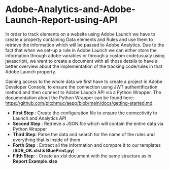 # Adobe-Analytics-and-Adobe-Launch-Report-using-API
In order to track elements on a website using Adobe Launch we have to create a property containing Data elements and Rules and use them to retrieve the information which will be passed to Adobe Analytics.
Due to the fact that when we set-up a rule in Adobe Launch we can either store the information through adobe variables or through a custom code(usualy using javascript), we want to 
create a document with all those details to have a better overview about the implementation of the tracking code/rules in that Adobe Launch property.

Gaining access to the whole data we first have to create a project in Adobe Developer Console, to ensure the connection using JWT authentification method and then connect to Adobe Launch API via a Python Wrapper. 
The documentation about the Python Wrapper can be found here: https://github.com/pitchmuc/aepp/blob/main/docs/getting-started.md

* **First Step** : Create the configuration file to ensure the connectivity to Launch and Analytics API
* **Second Step** : Retrieve a JSON file which will contain the entire data via Python Wrapper
* **Third Step**: Parse the data and search for the name of the rules and everything that is inside of them
* **Forth Step** : Extract all the information and compare it to our templates (**SDR_OK.xlsl & BluePrint.py**)
* **Fifth Step**: : Create an xlsl document with the same structure as in **Report Example.xlsx**
